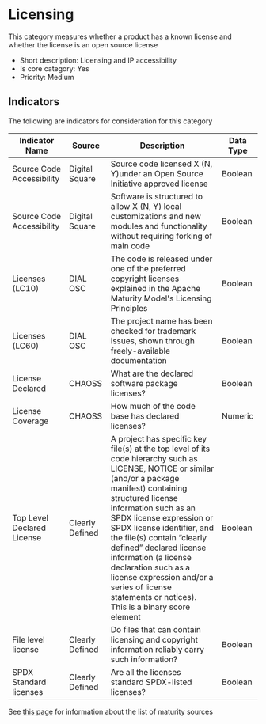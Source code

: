 # Licensing

This category measures whether a product has a known license and whether the license is
an open source license

* Short description: Licensing and IP accessibility
* Is core category: Yes
* Priority: Medium


## Indicators

The following are indicators for consideration for this category

| Indicator Name | Source | Description | Data Type |
| --- | --- | --- | --- |
| Source Code Accessibility | Digital Square | Source code licensed X (N, Y)under an Open Source Initiative approved license | Boolean |
| Source Code Accessibility | Digital Square | Software is structured to allow X (N, Y) local customizations and new modules and functionality without requiring forking of main code | Boolean |
| Licenses (LC10) | DIAL OSC | The code is released under one of the preferred copyright licenses explained in the Apache Maturity Model's Licensing Principles | Boolean |
| Licenses (LC60) | DIAL OSC | The project name has been checked for trademark issues, shown through freely-available documentation | Boolean |
| License Declared | CHAOSS | What are the declared software package licenses? | Boolean |
| License Coverage | CHAOSS | How much of the code base has declared licenses? | Numeric |
| Top Level Declared License | Clearly Defined | A project has specific key file(s) at the top level of its code hierarchy such as LICENSE, NOTICE or similar (and/or a package manifest) containing structured license information such as an SPDX license expression or SPDX license identifier, and the file(s) contain “clearly defined” declared license information (a license declaration such as a license expression and/or a series of license statements or notices). This is a binary score element | Boolean |
| File level license | Clearly Defined | Do files that can contain licensing and copyright information reliably carry such information? | Boolean |
| SPDX Standard licenses | Clearly Defined | Are all the licenses standard SPDX-listed licenses? | Boolean |


See [this page](sources.md) for information about the list of maturity sources